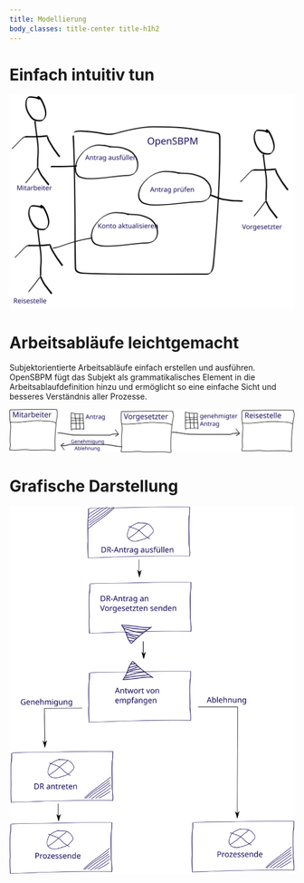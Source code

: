```yaml
---
title: Modellierung
body_classes: title-center title-h1h2
---
```


# Einfach intuitiv tun
![Subjektworkflow](sbpm-workflow.svg?classes=fullwidth)


# Arbeitsabläufe leichtgemacht
Subjektorientierte Arbeitsabläufe einfach erstellen und ausführen. OpenSBPM fügt das Subjekt als grammatikalisches 
Element in die Arbeitsablaufdefinition hinzu und ermöglicht so eine einfache Sicht und besseres Verständnis aller Prozesse.

![Subjektverhalten](subject-activity.svg?classes=fullwidth)

# Grafische Darstellung
![Deinstreiseantrag](travelrequest.svg?classes=fullwidth)

<!--
<div style="display: flex;">
    <div style="padding: 10px; width: 33%;">
        <h3>Subjektorientierte Modellierung</h3>
        <a href="modelling">
            <img src="https://picsum.photos/200/300.jpg?random=1" alt="Subjektorientierte Modellierung" />
        </a>
    </div>
    <div style="padding: 10px; width: 33%;">
        <h3>Prozesse vereinfachen</h3>
        <img src="https://picsum.photos/200/300.jpg?random=2" alt="Proczesse Vereinfachen" />
    </div>
    <div style="padding: 10px; width: 33%;">
        <h3>Simulation</h3>
        <img src="https://picsum.photos/200/300.jpg?random=3" alt="Simulation" />
    </div>
</div>
-->